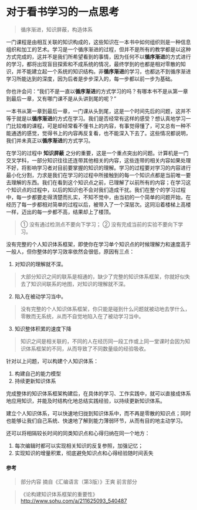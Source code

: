 # 对于看书学习的一点思考

>循序渐进，知识屏蔽，构造体系 

一门课程是由相互关联的知识构成的，这些知识在一本书中如何组织则是一种信息组织和加工的艺术。学习是一个循序渐进的过程，但并不是所有的教学都是以这种方式完成的，这并不是我们所希望看到的事情，因为任何不以**循序渐进**的方式进行的学习，都将出现盲目探索和不成系统的情况，最终学到的也都是相对零散的知识，并不能建立起一个系统的知识结构。非**循序渐进**的学习，也都达不到循序渐进学习所能达到的深度，因为后者是步步深入的，每一步都以前一步为基础。

你也许会问：“我们不是一直以**循序渐进**的方式学习的吗？有哪本书不是从第一章到最后一章，又有哪门课不是从头讲到尾的呢？”
		
一本书从第一章到最后一章，一门课从头到尾，这是一个时间先后的问题，这并不等于就是以**循序渐进**的方式在学习。我们是否经常有这样的感受？想认真地学习一门比较难的课程，可是却经常看不懂书上的内容，有事觉得懂了，可又总有一种不能通透的感觉，觉得书上的内容再反复看，也不能深入下去了。这些情况都说明，我们并未真正以**循序渐进**的方式学习。

在学习的过程中 **知识屏蔽** 之分的重要，这是一个重点突出的问题。计算机是一门交叉学科，一部分知识往往还连带其他相关的内容，这些连带的相关内容如果处理不好，将影响学习者对目前要掌握的知识的理解。学习的过程要对学习的内容进行最小化分割，力求是我们在学习的过程中所接触到的每一个知识点都是当前唯一要去理解的东西。我们在看到这个知识点之前，已理解了以前所有的内容；在学习这个知识点的过程中，以后的知识也不会对我们造成干扰。我们在整个的学习过程中，每一步都要走得清楚而扎实，不知不觉中，由当初的一个简单的问题开始，在经历了每一步都相对简单的过程以后，被带入了一个深层次。这同沿着楼梯上高楼一样，迈出的每一步都不高，结果却上了楼顶。

> ① 没有通过检测点不要向下学习；
> ② 没有完成当前的实验不要向下学习。

没有完整的个人知识体系框架，即使你在学习单个知识点的时候理解力和速度高于一般人，但你整体的学习效率依然会很低，原因有三点：

 1. 对知识的理解就不深。

>大部分知识之间的联系是相通的，缺少了完整的知识体系框架，你就好似失去了知识间联系的地图，对知识的理解就不深。

 2. 陷入在被动学习当中。

>没有完整的个人知识体系框架，你只能是碰到什么问题就被动地去学什么，零散而无系统，从而不自觉地陷入在了被动学习当中。

 3. 知识整体积累的速度下降

>知识之间是相关联的，不同的人在经历同一段工作或上同一堂课时会因为知识体系框架的不同，从而导致了不同数量级的经验吸收。

针对以上问题，可以构建个人知识体系：

 1. 构建自己的能力模型
 2. 持续更新知识体系

完成整体的知识体系框架构建后，在具体的学习、工作实践中，就可以直接成体系地应用知识，并能及时结构化地总结实践经验，以持续更新知识体系。

建立个人知识体系，可以快速地归拢到知识体系中，而不再是零散的知识点；同时也能够让我们自己系统、快速地了解到能力薄弱环节，从而有目的地主动学习。

还可以将相隔较长时间的同类知识点和心得归纳在同一个地方：

 1. 每次编辑时都可以实现相关知识的反复参照，加强记忆；
 2. 实现知识的增量积累，彻底避免知识点和心得经验随时间丢失

#### 参考
>部分内容 摘自《汇编语言（第3版）》王爽 前言部分

>《论构建知识体系框架的重要性》http://www.sohu.com/a/211625093_540487 
